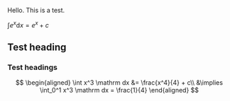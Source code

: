 Hello. This is a test.

$\int e^x \mathrm dx = e^x + c$

## Test heading

### Test headings

$$
\begin{aligned}
\int x^3 \mathrm dx &= \frac{x^4}{4} + c\\
&\implies \int_0^1 x^3 \mathrm dx = \frac{1}{4}
\end{aligned}
$$